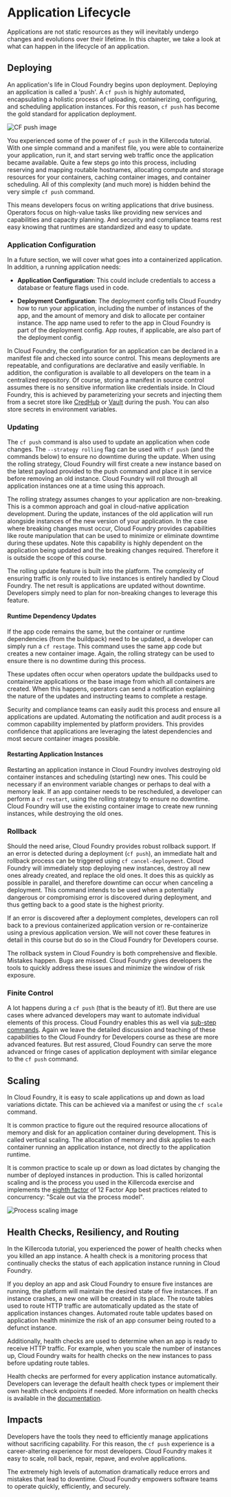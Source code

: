 # Application Lifecycle

Applications are not static resources as they will inevitably undergo changes and evolutions over their lifetime. In this chapter, we take a look at what can happen in the lifecycle of an application.

## Deploying 

An application's life in Cloud Foundry begins upon deployment. Deploying an application is called a 'push'. A `cf push` is highly automated, encapsulating a holistic process of uploading, containerizing, configuring, and scheduling application instances. For this reason, `cf push` has become the gold standard for application deployment. 

![CF push image](images/run-your-app-isometric.png)

You experienced some of the power of `cf push` in the Killercoda tutorial. With one simple command and a manifest file, you were able to containerize your application, run it, and start serving web traffic once the application became available. Quite a few steps go into this process, including reserving and mapping routable hostnames, allocating compute and storage resources for your containers, caching container images, and container scheduling. All of this complexity (and much more) is hidden behind the very simple `cf push` command.

This means developers focus on writing applications that drive business. Operators focus on high-value tasks like providing new services and capabilities and capacity planning. And security and compliance teams rest easy knowing that runtimes are standardized and easy to update.

### Application Configuration

In a future section, we will cover what goes into a containerized application. In addition, a running application needs:

- **Application Configuration**: This could include credentials to access a database or feature flags used in code.  

- **Deployment Configuration**: The deployment config tells Cloud Foundry how to run your application, including the number of instances of the app, and the amount of memory and disk to allocate per container instance. The app name used to refer to the app in Cloud Foundry is part of the deployment config. App routes, if applicable, are also part of the deployment config. 

In Cloud Foundry, the configuration for an application can be declared in a manifest file and checked into source control. This means deployments are repeatable, and configurations are declarative and easily verifiable. In addition, the configuration is available to all developers on the team in a centralized repository. Of course, storing a manifest in source control assumes there is no sensitive information like credentials inside. In Cloud Foundry, this is achieved by parameterizing your secrets and injecting them from a secret store like [CredHub](https://github.com/cloudfoundry/credhub) or [Vault](https://www.vaultproject.io/) during the push. You can also store secrets in environment variables. 

### Updating

The `cf push` command is also used to update an application when code changes. The `--strategy rolling` flag can be used with `cf push` (and the commands below) to ensure no downtime during the update. When using the rolling strategy, Cloud Foundry will first create a new instance based on the latest payload provided to the push command and place it in service before removing an old instance. Cloud Foundry will roll through all application instances one at a time using this approach. 

The rolling strategy assumes changes to your application are non-breaking. This is a common approach and goal in cloud-native application development. During the update, instances of the old application will run alongside instances of the new version of your application. In the case where breaking changes must occur, Cloud Foundry provides capabilities like route manipulation that can be used to minimize or eliminate downtime during these updates. Note this capability is highly dependent on the application being updated and the breaking changes required. Therefore it is outside the scope of this course.

The rolling update feature is built into the platform. The complexity of ensuring traffic is only routed to live instances is entirely handled by Cloud Foundry. The net result is applications are updated without downtime. Developers simply need to plan for non-breaking changes to leverage this feature.

#### Runtime Dependency Updates
 
If the app code remains the same, but the container or runtime dependencies (from the buildpack) need to be updated, a developer can simply run a `cf restage`. This command uses the same app code but creates a new container image. Again, the rolling strategy can be used to ensure there is no downtime during this process. 

These updates often occur when operators update the buildpacks used to containerize applications or the base image from which all containers are created. When this happens, operators can send a notification explaining the nature of the updates and instructing teams to complete a restage. 

Security and compliance teams can easily audit this process and ensure all applications are updated. Automating the notification and audit process is a common capability implemented by platform providers. This provides confidence that applications are leveraging the latest dependencies and most secure container images possible.

#### Restarting Application Instances

Restarting an application instance in Cloud Foundry involves destroying old container instances and scheduling (starting) new ones. This could be necessary if an environment variable changes or perhaps to deal with a memory leak. If an app container needs to be rescheduled, a developer can perform a `cf restart`, using the rolling strategy to ensure no downtime. Cloud Foundry will use the existing container image to create new running instances, while destroying the old ones.

### Rollback

Should the need arise, Cloud Foundry provides robust rollback support. If an error is detected during a deployment (`cf push`), an immediate halt and rollback process can be triggered using `cf cancel-deployment`. Cloud Foundry will immediately stop deploying new instances, destroy all new ones already created, and replace the old ones. It does this as quickly as possible in parallel, and therefore downtime can occur when canceling a deployment. This command intends to be used when a potentially dangerous or compromising error is discovered during deployment, and thus getting back to a good state is the highest priority. 

If an error is discovered after a deployment completes, developers can roll back to a previous containerized application version or re-containerize using a previous application version. We will not cover these features in detail in this course but do so in the Cloud Foundry for Developers course.

The rollback system in Cloud Foundry is both comprehensive and flexible. Mistakes happen. Bugs are missed. Cloud Foundry gives developers the tools to quickly address these issues and minimize the window of risk exposure. 

### Finite Control

A lot happens during a `cf push` (that is the beauty of it!). But there are use cases where advanced developers may want to automate individual elements of this process. Cloud Foundry enables this as well via [sub-step commands](https://docs.cloudfoundry.org/devguide/push-sub-commands.html). Again we leave the detailed discussion and teaching of these capabilities to the Cloud Foundry for Developers course as these are more advanced features. But rest assured, Cloud Foundry can serve the more advanced or fringe cases of application deployment with similar elegance to the `cf push` command.

## Scaling

In Cloud Foundry, it is easy to scale applications up and down as load variations dictate. This can be achieved via a manifest or using the `cf scale` command.

It is common practice to figure out the required resource allocations of memory and disk for an application container during development. This is called vertical scaling. The allocation of memory and disk applies to each container running an application instance, not directly to the application runtime. 

It is common practice to scale up or down as load dictates by changing the number of deployed instances in production. This is called horizontal scaling and is the process you used in the Killercoda exercise and implements the [eighth factor](https://12factor.net/concurrency) of 12 Factor App best practices related to concurrency: "Scale out via the process model". 

![Process scaling image](images/concurrency-process-types.png)

## Health Checks, Resiliency, and Routing

In the Killercoda tutorial, you experienced the power of health checks when you killed an app instance. A health check is a monitoring process that continually checks the status of each application instance running in Cloud Foundry.  

If you deploy an app and ask Cloud Foundry to ensure five instances are running, the platform will maintain the desired state of five instances. If an instance crashes, a new one will be created in its place. The route tables used to route HTTP traffic are automatically updated as the state of application instances changes. Automated route table updates based on application health minimize the risk of an app consumer being routed to a defunct instance.

Additionally, health checks are used to determine when an app is ready to receive HTTP traffic. For example, when you scale the number of instances up, Cloud Foundry waits for health checks on the new instances to pass before updating route tables.

Health checks are performed for every application instance automatically. Developers can leverage the default health check types or implement their own health check endpoints if needed. More information on health checks is available in the [documentation](https://docs.cloudfoundry.org/devguide/deploy-apps/healthchecks.html).


## Impacts

Developers have the tools they need to efficiently manage applications without sacrificing capability. For this reason, the `cf push` experience is a career-altering experience for most developers. Cloud Foundry makes it easy to scale, roll back, repair, repave, and evolve applications.

The extremely high levels of automation dramatically reduce errors and mistakes that lead to downtime. Cloud Foundry empowers software teams to operate quickly, efficiently, and securely.
